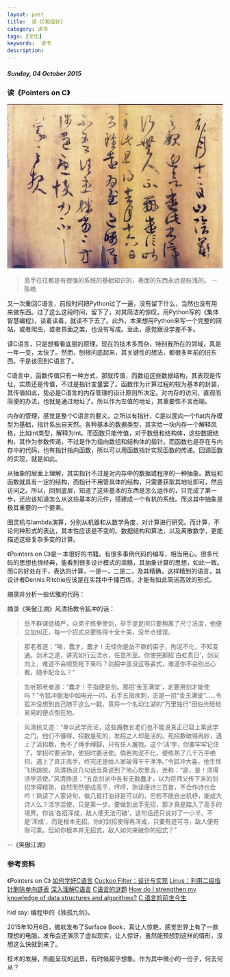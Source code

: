 ```yaml
---
layout: post
title:  读《C和指针》
category: 读书
tags: [文化]
keywords:  读书
description: 
---
```


##### Sunday, 04 October 2015

### 读《Pointers on C》

![轻音](/../../assets/img/book/2015/wangxizhi_1.jpg)

> 高手往往都是有很强的系统的基础知识的，表面的东西永远是肤浅的。
--陈皓

又一次重回C语言，前段时间把Python过了一遍，没有留下什么，当然也没有用来做东西。过了这么这段时间，留下了，对其简洁的惊叹。用Python写的《集体智慧编程》，读着读着，就读不下去了。此外，本来想用Python来写一个完整的网站，或者爬虫，或者界面之类，也没有写成。至此，感觉跟没学差不多。

读C语言，只是想看看底层的原理。现在的技术多而杂，特别我所在的领域，真是一年一变，太快了。然而，刨根问底起来，其关键性的想法，都很多年前的旧东西。于是该回到C语言了。

C语言中，函数传值只有一种方式，那就传值，而数组这些数据结构，其表现是传址，实质还是传值，不过是指针变量罢了。函数作为计算过程的较为基本的封装，其传值如此，势必是C语言的内存管理的设计原则所决定。对内存的访问，直观而简便的办法，也就是通过地址了。所以作为左值的地址，其重要性不言而喻。

内存的管理，感觉是整个C语言的要义。之所以有指针，C是以面向一个flat内存模型为基础，指针系出自天然。各种基本的数据类型，其实给一块内存一个解释风格，比如int类型，解释为int。而函数只能传值，对于数组和结构体，这些数据结构，其作为参数传递，不过是作为指向数组和结构体的指针。而函数也是存在与内存中的代码，也有指针指向函数，所以可以用函数指针实现函数的传递。回调函数的实现，就是如此。

从抽象的层面上理解，其实指针不过是对内存中的数据或程序的一种抽象。数组和函数就具有一定的结构，而指针不用管具体的结构，只需要获取其地址即可，然后访问之。所以，回到底层，知道了这些基本的东西是怎么运作的，只完成了第一步，还应该知道怎么从这些基本的元件，搭建成一个有机的系统。而这其中抽象是极其重要的一个要素。

图灵机与lambda演算，分别从机器和从数学角度，对计算进行研究。而计算，不论何种形式的表达，其本性应该是不变的。数据结构和算法，以及离散数学，更能描述这些复杂多变的计算。

《Pointers on C》是一本很好的书籍。有很多事例代码的编写，相当用心。很多代码的思想也很经典，能看到很多设计模式的滥觞，其抽象计算的思想，如此一致。而C的好处在于，表达的计算，一是一，二是二，及其精确，这样精到的语言，其设计者Dennis Ritchie应该是在实践中千锤百炼，才能有如此简洁高效的形式。

摘录并分析一些优雅的代码：



摘录《笑傲江湖》风清扬教令狐冲的话：

> 岳不群课徒极严，众弟子练拳使剑，举手提足间只要稍离了尺寸法度，他便立加纠正，每一个招式总要练得十全十美，没半点错误。

> 那老者道：“唉，蠢才，蠢才！无怪你是岳不群的弟子，拘泥不化，不知变通。剑术之道，讲究如行云流水，任意所至。你使完那招‘白虹贯日’，剑尖向上，难道不会顺势拖下来吗？剑招中虽没这等姿式，难道你不会别出心裁，随手配合么？”

> 忽听那老者道：“蠢才！手指便是剑。那招‘金玉满堂’，定要用剑才能使吗？”令狐冲脑海中如电光一闪，右手五指疾刺，正是一招“金玉满堂”……令狐冲没想到自己随手这么一戳，竟将一个名动江湖的“万里独行”田伯光轻轻易易的便点倒在地。

> 风清扬又道：“单以武学而论，这些魔教长老们也不能说真正已窥上乘武学之门。他们不懂得，招数是死的，发招之人却是活的。死招数破得再妙，遇上了活招数，免不了缚手缚脚，只有任人屠戮。这个‘活’字，你要牢牢记住了。学招时要活学，使招时要活使。倘若拘泥不化，便练熟了几千万手绝招，遇上了真正高手，终究还是给人家破得干干净净。”令狐冲大喜，他生性飞扬跳脱，风清扬这几句话当真说到了他心坎里去，连称：“是，是！须得活学活使。”风清扬道：“五岳剑派中各有无数蠢才，以为将师父传下来的剑招学得精熟，自然而然便成高手，哼哼，熟读唐诗三百首，不会作诗也会吟！熟读了人家诗句，做几首打油诗是可以的，但若不能自出机杼，能成大诗人么？活学活使，只是第一步。要做到出手无招，那才真是踏入了高手的境界。你说‘各招浑成，敌人便无法可破’，这句话还只说对了一小半。不是‘浑成’，而是根本无招。你的剑招使得再浑成，只要有迹可寻，敌人便有隙可乘。但如你根本并无招式，敌人如何来破你的招式？”

--《笑傲江湖》

### 参考资料
《Pointers on C》
[如何学好C语言](http://coolshell.cn/articles/4102.html)
[Cuckoo Filter：设计与实现](http://coolshell.cn/articles/17225.html)
[Linus：利用二级指针删除单向链表](http://coolshell.cn/articles/8990.html)
[深入理解C语言](http://coolshell.cn/articles/5761.html)
[C语言的谜题](http://coolshell.cn/articles/945.html)
[How do I strengthen my knowledge of data structures and algorithms?](https://www.quora.com/How-do-I-strengthen-my-knowledge-of-data-structures-and-algorithms/answer/Robert-Love-1)
[C 语言的前世今生](http://blog.codingnow.com/2010/06/c_programming_language.html)

hid say: 编程中的《独孤九剑》。

2015年10月6日，微软发布了Surface Book，真让人惊艳，感觉世界上有了一款理想的电脑。发布会还演示了虚拟现实，让人惊讶，虽然能预想到这样的情形，没想这么快就到来了。

技术的发展，所能呈现的远景，有时候超乎想象。作为其中微小的一份子，何去何从？
